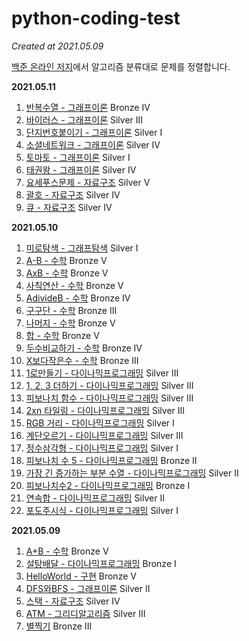 # python-coding-test

_Created at 2021.05.09_

[백준 온라인 저지](http://boj.kr/)에서 알고리즘 분류대로 문제를 정렬합니다.

**2021.05.11**

1. [반복수열 - 그래프이론](./4_그래프이론/2331_반복수열.py) Bronze IV
2. [바이러스 - 그래프이론](./4_그래프이론/2606_바이러스.py) Silver III
3. [단지번호붙이기 - 그래프이론](./4_그래프이론/2667_단지번호붙이기.py) Silver I
4. [소셜네트워크 - 그래프이론](./4_그래프이론/3098_소셜네트워크.py) Silver IV
5. [토마토 - 그래프이론](./4_그래프이론/7576_토마토.py) Silver I
6. [태권왕 - 그래프이론](./4_그래프이론/14562_태권왕.py) Silver IV
7. [요세푸스문제 - 자료구조](./5_자료구조/1158_요세푸스문제.py) Silver V
8. [괄호 - 자료구조](./5_자료구조/9012_괄호.py) Silver IV
9. [큐 - 자료구조](./5_자료구조/10845_큐.py) Silver IV

**2021.05.10**

1. [미로탐색 - 그래프탐색](./8_그래프탐색/2178_미로탐색.py) Silver I
2. [A-B - 수학](./1_수학/1001_A-B.py) Bronze V
3. [AxB - 수학](./1_수학/10998_AxB.py) Bronze V
4. [사칙연산 - 수학](./1_수학/10869_사칙연산.py) Bronze V
5. [AdivideB - 수학](./1_수학/1008_AdivideB.py) Bronze IV
6. [구구단 - 수학](./1_수학/2739_구구단.py) Bronze III
7. [나머지 - 수학](./1_수학/10430_나머지.py) Bronze V
8. [합 - 수학](./1_수학/8393_합.py) Bronze V
9. [두수비교하기 - 수학](./1_수학/1330_두수비교하기.py) Bronze IV
10. [X보다작은수 - 수학](./1_수학/10871_X보다작은수.py) Bronze III
11. [1로만들기 - 다이나믹프로그래밍](./2_다이나믹프로그래밍/1463_1로만드기.py) Silver III
12. [1, 2, 3 더하기 - 다이나믹프로그래밍](./2_다이나믹프로그래밍/9095_1,2,3더하기.py) Silver III
13. [피보나치 함수 - 다이나믹프로그래밍](./2_다이나믹프로그래밍/1003_피보나치함수.py) Silver III
14. [2xn 타일링 - 다이나믹프로그래밍](./2_다이나믹프로그래밍/11726_2xn타일링.py) Silver III
15. [RGB 거리 - 다이나믹프로그래밍](./2_다이나믹프로그래밍/1149_RGB거리.py) Silver I
16. [계단오르기 - 다이나믹프로그래밍](./2_다이나믹프로그래밍/2579_계단오르기.py) Silver III
17. [정수삼각형 - 다이나믹프로그래밍](./2_다이나믹프로그래밍/1932_정수삼각형.py) Silver I
18. [피보나치 수 5 - 다이나믹프로그래밍](./2_다이나믹프로그래밍/10870_피보나치수5.py) Bronze II
19. [가장 긴 증가하는 부분 수열 - 다이나믹프로그래밍](./2_다이나믹프로그래밍/11053_가장긴증가하는부분수열.py) Silver II
20. [피보나치수2 - 다이나믹프로그래밍](./2_다이나믹프로그래밍/2748_피보나치수2.py) Bronze I
21. [연속합 - 다이나믹프로그래밍](./2_다이나믹프로그래밍/1912_연속합.py) Silver II
22. [포도주시식 - 다이나믹프로그래밍](./2_다이나믹프로그래밍/2156_포도주시식.py) Silver I

**2021.05.09**

1. [A+B - 수학](./1_수학/1000_A+B.py) Bronze V
2. [설탕배달 - 다이나믹프로그래밍](./2_다이나믹프로그래밍/2839_설탕배달.py) Bronze I
3. [HelloWorld - 구현](./3_구현/2557_HelloWorld.py) Bronze V
4. [DFS와BFS - 그래프이론](./4_그래프이론/1260_DFS와BFS.py) Silver II
5. [스택 - 자료구조](./5_자료구조/10828_스택.py) Silver IV
6. [ATM - 그리디알고리즘](./7_그리디알고리즘/11399_ATM.py) Silver III
7. [별찍기](./6_문자열/2438_별찍기.py) Bronze III
